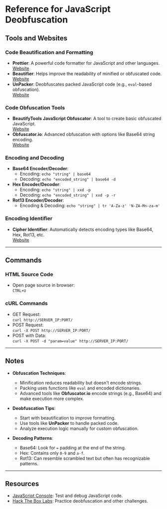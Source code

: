 # Reference for JavaScript Deobfuscation

## Tools and Websites

### **Code Beautification and Formatting**
- **Prettier**: A powerful code formatter for JavaScript and other languages.  
  [Website](https://prettier.io/playground/)
- **Beautifier**: Helps improve the readability of minified or obfuscated code.  
  [Website](https://beautifier.io/)
- **UnPacker**: Deobfuscates packed JavaScript code (e.g., `eval`-based obfuscation).  
  [Website](https://matthewfl.com/unPacker.html)

### **Code Obfuscation Tools**
- **BeautifyTools JavaScript Obfuscator**: A tool to create basic obfuscated JavaScript.  
  [Website](http://beautifytools.com/javascript-obfuscator.php)
- **Obfuscator.io**: Advanced obfuscation with options like Base64 string encoding.  
  [Website](https://obfuscator.io)

### **Encoding and Decoding**
- **Base64 Encoder/Decoder**:
  - Encoding: `echo "string" | base64`
  - Decoding: `echo "encoded_string" | base64 -d`
- **Hex Encoder/Decoder**:
  - Encoding: `echo "string" | xxd -p`
  - Decoding: `echo "encoded_string" | xxd -p -r`
- **Rot13 Encoder/Decoder**:
  - Encoding & Decoding: `echo "string" | tr 'A-Za-z' 'N-ZA-Mn-za-m'`

### **Encoding Identifier**
- **Cipher Identifier**: Automatically detects encoding types like Base64, Hex, Rot13, etc.  
  [Website](https://www.dcode.fr/cipher-identifier)

---

## Commands

### **HTML Source Code**
- Open page source in browser:  
  `CTRL+U`

### **cURL Commands**
- GET Request:  
  `curl http://SERVER_IP:PORT/`
- POST Request:  
  `curl -X POST http://SERVER_IP:PORT/`
- POST with Data:  
  `curl -X POST -d "param=value" http://SERVER_IP:PORT/`

---

## Notes
- **Obfuscation Techniques**:
  - Minification reduces readability but doesn't encode strings.
  - Packing uses functions like `eval` and encoded dictionaries.
  - Advanced tools like **Obfuscator.io** encode strings (e.g., Base64) and make execution more complex.

- **Deobfuscation Tips**:
  - Start with beautification to improve formatting.
  - Use tools like **UnPacker** to handle packed code.
  - Analyze execution logic manually for custom obfuscation.

- **Decoding Patterns**:
  - Base64: Look for `=` padding at the end of the string.
  - Hex: Contains only `0-9` and `a-f`.
  - Rot13: Can resemble scrambled text but often has recognizable patterns.

---

## Resources
- [JavaScript Console](https://jsconsole.com): Test and debug JavaScript code.
- [Hack The Box Labs](https://www.hackthebox.com/): Practice deobfuscation and other challenges.
